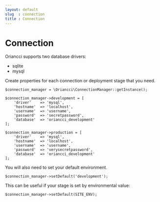 ```yaml
---
layout: default
slug  : connection
title : Connection
---
```


# Connection

Oriancci supports two database drivers:

* sqlite
* mysql

Create properties for each connection or deployment stage that you need.

    $connection_manager = \Oriancci\ConnectionManager::getInstance();

    $connection_manager->development = [
        'driver'    => 'mysql',
        'hostname'  => 'localhost',
        'username'  => 'username',
        'password'  => 'secretpassword',
        'database'  => 'oriancci_development'
    ];

    $connection_manager->production = [
        'driver'    => 'mysql',
        'hostname'  => 'localhost',
        'username'  => 'username',
        'password'  => 'verysecretpassword',
        'database'  => 'oriancci_development'
    ];

You will also need to set your default environment.

    $connection_manager->setDefault('development');

This can be useful if your stage is set by environmental value:

    $connection_manager->setDefault(SITE_ENV);
